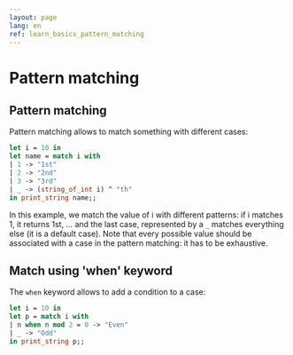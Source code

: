 ```yaml
---
layout: page
lang: en
ref: learn_basics_pattern_matching
---
```


# Pattern matching

## Pattern matching

Pattern matching allows to match something with different cases:

```ocaml
let i = 10 in
let name = match i with
| 1 -> "1st"
| 2 -> "2nd"
| 3 -> "3rd"
| _ -> (string_of_int i) ^ "th"
in print_string name;;
```

In this example, we match the value of i with different patterns: if i matches 1, it returns 1st, … and the last case, represented by a `_` matches everything else (it is a default case). Note that every possible value should be associated with a case in the pattern matching: it has to be exhaustive.

## Match using 'when' keyword

The `when` keyword allows to add a condition to a case:

```ocaml
let i = 10 in
let p = match i with
| n when n mod 2 = 0 -> "Even"
| _ -> "Odd"
in print_string p;;
```
